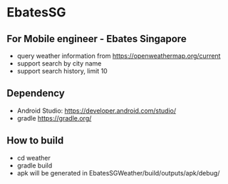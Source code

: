 # EbatesSG

## For Mobile engineer - Ebates Singapore
- query weather information from https://openweathermap.org/current
- support search by city name
- support search history, limit 10

## Dependency
- Android Studio: https://developer.android.com/studio/
- gradle https://gradle.org/

## How to build
- cd weather
- gradle build
- apk will be generated in EbatesSGWeather/build/outputs/apk/debug/

